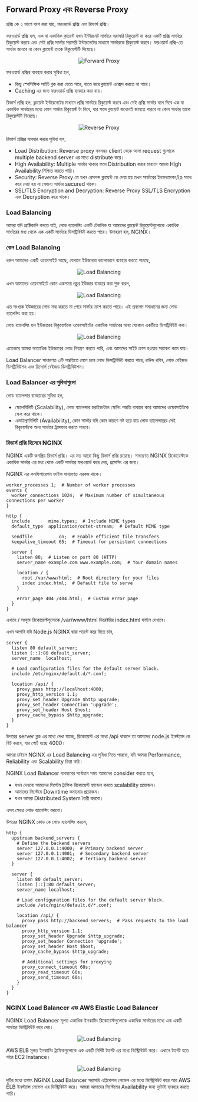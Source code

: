 ## Forward Proxy এবং Reverse Proxy

প্রক্সি কে ২ ভাগে ভাগ করা যায়, ফরওয়ার্ড প্রক্সি এবং রিভার্স প্রক্সি।

ফরওয়ার্ড প্রক্সি হল, এক বা একাধিক ক্লায়েন্ট যখন ইন্টারনেট সার্ভারে সরাসরি রিকুয়েস্ট না করে একটি প্রক্সি সার্ভারে রিকুয়েস্ট করবে এবং সেই প্রক্সি সার্ভার সরাসরি ইন্টারনেটের মাধ্যমে সার্ভারকে রিকুয়েস্ট করবে। ফরওয়ার্ড প্রক্সি-তে সার্ভার জানবে না কোন ক্লায়েন্ট তাকে রিকুয়েস্টটি দিয়েছে।

<p align="center">
  <img src="./images/forward-proxy.png" alt="Forward Proxy">
</p>

ফরওয়ার্ড প্রক্সির ব্যবহার করার সুবিধা হল,

- কিছু স্পেসিফিক সাইট ব্লক করা যেতে পারে, যাতে করে ক্লায়েন্ট এক্সেস করতে না পারে।
- Caching এর জন্য ফরওয়ার্ড প্রক্সি ব্যবহার করা যায়।

রিভার্স প্রক্সি হল, ক্লায়েন্ট ইন্টারনেটের মাধ্যমে প্রক্সি সার্ভারে রিকুয়েস্ট করবে এবং সেই প্রক্সি সার্ভার বলে দিবে এক বা একাধিক সার্ভারের মধ্যে কোন সার্ভার রিকুয়েস্ট টা নিবে, যার ফলে ক্লায়েন্ট কখোনই জানতে পারবে না কোন সার্ভার তাকে রিকুয়েস্টটি নিয়েছে।

<p align="center">
  <img src="./images/reverse-proxy.png" alt="Reverse Proxy">
</p>

রিভার্স প্রক্সির ব্যবহার করার সুবিধা হল,

- Load Distribution: Reverse proxy সবসময় client থেকে আসা request গুলোকে multiple backend server এর মধ্যে distribute করে।
- High Availability: Multiple সার্ভার থাকার ফলে Distribution করার মাধ্যমে আমরা High Availability নিশ্চিত করতে পারি।
- Security: Reverse Proxy তে যখন রেসপন্স ক্লায়েন্ট কে দেয়া হয় তখন সার্ভারের ইনফরমেশন/ip সাথে করে দেয়া হয় না সেজন্য সার্ভার secured থাকে।
- SSL/TLS Encryption and Decryption: Reverse Proxy SSL/TLS Encryption এবং Decryption করে থাকে।

### Load Balancing

আমরা যদি প্রাক্টিকালি বলতে যাই, লোড ব্যালেন্সিং একটি টেকনিক যা আমাদের ক্লায়েন্ট রিকুয়েস্টগুলোকে একাধিক সার্ভারের মধ্য থেকে এক একটি সার্ভারে ডিসট্রিবিউট করতে পারে। উদাহরণ হল, NGINX।

### কেন Load Balancing

ধরুন আমাদের একটি ওয়েবসাইট আছে, যেখানে ইউজাররা ভালোভাবে ব্যবহার করতে পারছে,

<p align="center">
  <img src="./images/lb-1.png" alt="Load Balancing">
</p>

এখন আমাদের ওয়েবসাইটে কোন একসময় প্রচুর ইউজার ব্যবহার করা শুরু করল,

<p align="center">
  <img src="./images/lb-2.png" alt="Load Balancing">
</p>

এত সংখ্যক ইউজারের লোড সহ্য করতে না পেরে সার্ভার ক্রাশ করতে পারে। এই প্রবলেম সমাধানের জন্য লোড ব্যালেন্সিং করা হয়।

লোড ব্যালেন্সিং হল ইউজারের রিকুয়েস্টকে ওয়েবসাইটের একাধিক সার্ভারের মধ্যে যেকোন একটিতে ডিসট্রিবিউট করা।

<p align="center">
  <img src="./images/lb-3.png" alt="Load Balancing">
</p>

এতেকরে আমরা অত্যাধিক ইউজারের লোড নিয়ন্ত্রণ করতে পারি, এবং আমাদের সাইট ক্রাশ হওয়ার সম্ভাবনা কমে যায়।

Load Balancer সাধারণত ৩টি পদ্ধতিতে মেনে চলে লোড ডিসট্রিবিউট করতে পারে, রাউন্ড রবিন, লোড বেইজড ডিসট্রিবিউশন এবং রিসোর্স বেইজড ডিসট্রিবিউশন।

### Load Balancer এর সুবিধাগুলো

লোড ব্যালেন্সার ব্যবহারের সুবিধা হল,

- স্কেলেবিলিটি (Scalability), লোড ব্যালেন্সার হরাইজন্টাল স্কেলিং পদ্ধতি ব্যবহার করে আমাদের ওয়েবসাইটকে স্কেল করে থাকে।
- এভাইল্যাবিলিটি (Availability), কোন সার্ভার যদি কোন কারণে নষ্ট হয়ে যায় লোড ব্যালেন্সারের সেই রিকুয়েস্টকে অন্য সার্ভারে ট্রান্সফার করতে পারবে।

### রিভার্স প্রক্সি হিসেবে NGINX

NGINX একটি জনপ্রিয় রিভার্স প্রক্সি। এর মত আরো কিছু রিভার্স প্রক্সি রয়েছে। সাধারণত NGINX রিকোয়েস্টকে একাধিক সার্ভার এর মধ্য থেকে একটি সার্ভারে ফরওয়ার্ড করে দেয়, প্রসেসিং এর জন্য।

NGINX এর কনফিগারেশন ফাইল সাধারণত এরকম থাকে।

```nginx
worker_processes 1;  # Number of worker processes
events {
  worker_connections 1024;  # Maximum number of simultaneous connections per worker
}

http {
  include       mime.types;  # Include MIME types
  default_type  application/octet-stream;  # Default MIME type

  sendfile          on;  # Enable efficient file transfers
  keepalive_timeout 65;  # Timeout for persistent connections

  server {
    listen 80;  # Listen on port 80 (HTTP)
    server_name example.com www.example.com;  # Your domain names

    location / {
      root /var/www/html;  # Root directory for your files
      index index.html;  # Default file to serve
    }

    error_page 404 /404.html;  # Custom error page
  }
}
```

এখানে / সংযুক্ত রিকোয়েস্টগুলোকে /var/www/html ডিরেক্টরির index.html ফাইল দেখাবে।

এখন আপনি যদি Node.js NGINX দ্বারা পয়েন্ট করে দিতে চান,

```nginx
server {
  listen 80 default_server;
  listen [::]:80 default_server;
  server_name  localhost;

  # Load configuration files for the default server block.
  include /etc/nginx/default.d/*.conf;

  location /api/ {
    proxy_pass http://localhost:4000;
    proxy_http_version 1.1;
    proxy_set_header Upgrade $http_upgrade;
    proxy_set_header Connection 'upgrade';
    proxy_set_header Host $host;
    proxy_cache_bypass $http_upgrade;
  }
}
```

উপরের server ব্লক এর মধ্যে দেখা যাচ্ছে, রিকোয়েস্ট এর মধ্যে /api থাকলে তা আমাদের node.js ইনস্ট্যান্স কে হিট করবে, যার পোর্ট হচ্ছে 4000।

আমরা চাইলে NGINX এর Load Balancing এর সুবিধা নিতে পারবো, যদি আমরা Performance, Reliability এবং Scalability চিন্তা করি।

NGINX Load Balancer ব্যবহারের সর্বোত্তম সময় আমাদের consider করতে হবে,

- যখন দেখবো আমাদের সিস্টেম ট্রাফিক রিকোয়েস্ট হ্যান্ডেল করতে scalability প্রয়োজন।
- আমাদের সিস্টেমে Downtime কমানোর প্রয়োজন।
- যখন আমরা Distributed System তৈরী করবো।

এসব ক্ষেত্রে লোড ব্যালেন্সিং করবো।

উপরের NGINX কোড কে লোড ব্যালেন্সিং করলে,

```nginx
http {
  upstream backend_servers {
    # Define the backend servers
    server 127.0.0.1:4000;  # Primary backend server
    server 127.0.0.1:4001;  # Secondary backend server
    server 127.0.0.1:4002;  # Tertiary backend server
  }

  server {
    listen 80 default_server;
    listen [::]:80 default_server;
    server_name localhost;

    # Load configuration files for the default server block.
    include /etc/nginx/default.d/*.conf;

    location /api/ {
      proxy_pass http://backend_servers;  # Pass requests to the load balancer
      proxy_http_version 1.1;
      proxy_set_header Upgrade $http_upgrade;
      proxy_set_header Connection 'upgrade';
      proxy_set_header Host $host;
      proxy_cache_bypass $http_upgrade;

      # Additional settings for proxying
      proxy_connect_timeout 60s;
      proxy_read_timeout 60s;
      proxy_send_timeout 60s;
    }
  }
}
```

### NGINX Load Balancer এবং AWS Elastic Load Balancer

NGINX Load Balancer মূলত একাধিক ইনকামিং রিকোয়েস্টগুলোকে একাধিক সার্ভারের মধ্যে এক একটি সার্ভারে ডিস্ট্রিবিউট করে দেয়।

<p align="center">
  <img src="./images/ngins_lb.png" alt="Load Balancing">
</p>

AWS ELB মূলত ইনকামিং ট্রাফিকগুলোকে এক একটি নির্দিষ্ট টার্গেট এর মধ্যে ডিস্ট্রিবিউট করে। এখানে টার্গেট হতে পারে EC2 Instance।

<p align="center">
  <img src="./images/aws_elb.png" alt="Load Balancing">
</p>

দুটির মধ্যে তফাৎ NGINX Load Balancer সরাসরি এপ্লিকেশন লেভেল এর মধ্যে ডিস্ট্রিবিউট করে আর AWS ELB ইনস্ট্যান্স লেভেল এর ডিস্ট্রিবিউট করে। আমরা আমাদের সিস্টেমের Availability জন্য দুটোই ব্যবহার করতে পারি।
